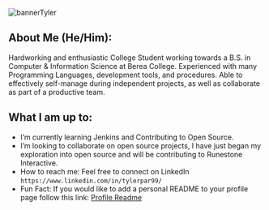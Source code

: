![bannerTyler](https://user-images.githubusercontent.com/67805799/163587126-c75c35a5-3576-41c7-a6fa-6044932da899.png)



## About Me (He/Him):
 Hardworking and enthusiastic College Student working towards a B.S. in Computer & Information Science at Berea College. Experienced with many Programming Languages,      development tools, and procedures. Able to effectively self-manage during independent projects, as well as collaborate as part of a productive team.

## What I am up to:
- I’m currently learning Jenkins and Contributing to Open Source.
- I’m looking to collaborate on open source projects, I have just began my exploration into open source and will be contributing to Runestone Interactive.
- How to reach me: Feel free to connect on LinkedIn `https://www.linkedin.com/in/tylerpar99/`
- Fun Fact: If you would like to add a personal README to your profile page follow this link: <a href = "https://docs.github.com/en/account-and-profile/setting-up-and-managing-your-github-profile/customizing-your-profile/managing-your-profile-readme">Profile Readme</a>
